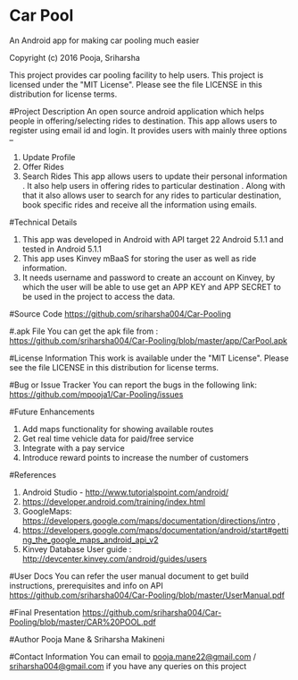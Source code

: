 # Car Pool
An Android app for making car pooling much easier

Copyright (c) 2016 Pooja, Sriharsha 

This project provides car pooling facility to help users.
This project is licensed under the "MIT License". Please see the file LICENSE in this distribution for license terms.

#Project Description
An open source android application which helps people in offering/selecting  rides to destination.
This app allows users to register using email id and login. 
It provides users with mainly three options –
1.	Update Profile
2.	Offer Rides
3.	Search Rides
This app allows users to update their personal information . It also help users in offering rides to particular destination . Along with that it also allows user to search for any rides to particular destination, book specific rides and receive all the information using emails. 

#Technical Details
1. This app was developed in Android with API target 22 Android 5.1.1 and tested in Android 5.1.1 
2. This app uses Kinvey mBaaS for storing the user as well as ride information. 
3. It needs username and password to create an account on Kinvey, by which the user will be able to use get an APP KEY and APP SECRET to be used in the project to access the data. 

#Source Code
https://github.com/sriharsha004/Car-Pooling

#.apk File
You can get the apk file from : https://github.com/sriharsha004/Car-Pooling/blob/master/app/CarPool.apk

#License Information
This work is available under the "MIT License". Please see the file LICENSE in this distribution for license terms.

#Bug or Issue Tracker
You can report the bugs in the following link: https://github.com/mpooja1/Car-Pooling/issues

#Future Enhancements
1.	Add maps functionality for showing available routes
2.	Get real time vehicle data for paid/free service
3.	Integrate with a pay service
4.	Introduce reward points to increase the number of customers

#References
1.	Android Studio - http://www.tutorialspoint.com/android/
2.	https://developer.android.com/training/index.html
3.	GoogleMaps: https://developers.google.com/maps/documentation/directions/intro ,
4.  https://developers.google.com/maps/documentation/android/start#getting_the_google_maps_android_api_v2
4.	Kinvey Database User guide : http://devcenter.kinvey.com/android/guides/users

#User Docs
You can refer the user manual document to get build instructions, prerequisites and info on API
https://github.com/sriharsha004/Car-Pooling/blob/master/UserManual.pdf

#Final Presentation
https://github.com/sriharsha004/Car-Pooling/blob/master/CAR%20POOL.pdf

#Author
Pooja Mane & Sriharsha Makineni

#Contact Information
You can email to pooja.mane22@gmail.com / sriharsha004@gmail.com  if you have any queries on this project
